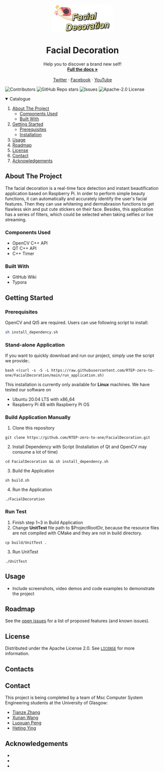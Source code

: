 <br />

<div align="center">


<img src="assets/logo.jpg" alt="logo" width="200" div al ign=center />

</div>

  <h1 align="center">Facial Decoration</h1>

  <p align="center">
    Help you to discover a brand new self!
    <br />
      <a href="https://github.com/RTEP-zero-to-one/FacialDecoration/wiki"><strong>Full the docs »</strong></a>
    <br />
    <br />
    <a href="https://twitter.com/FacialDecorati1">Twitter</a> 
    ·
    <a href="https://www.facebook.com/profile.php?id=100075055657851">Facebook</a>
    ·
    <a href="https://www.youtube.com/watch?v=ueI9GLqnioI">YouTube</a>
  </p>






</p>

![Contributors](https://img.shields.io/github/contributors/RTEP-zero-to-one/FacialDecorationTracing?style=for-the-badge)
![GitHub Repo stars](https://img.shields.io/github/stars/RTEP-zero-to-one/FacialDecorationTracing?style=for-the-badge)
![Issues](https://img.shields.io/github/issues-raw/RTEP-zero-to-one/FacialDecorationTracing?style=for-the-badge)
![Apache-2.0 License](https://img.shields.io/badge/LICENSE-Apache--2.0-yellowgreen?style=for-the-badge)



<details open="open">
  <summary>Catalogue</summary>
  <ol>
    <li>
      <a href="#about-the-project">About The Project</a>
      <ul>
        <li><a href="#components-used">Components Used</a></li>
        <li><a href="#built-with">Built With</a></li>
      </ul>
    </li>
    <li>
      <a href="#getting-started">Getting Started</a>
      <ul>
        <li><a href="#prerequisites">Prerequisites</a></li>
        <li><a href="#installation">Installation</a></li>
      </ul>
    </li>
    <li><a href="#usage">Usage</a></li>
    <li><a href="#roadmap">Roadmap</a></li>
    <li><a href="#license">License</a></li>
    <li><a href="#contact">Contact</a></li>
    <li><a href="#acknowledgements">Acknowledgements</a></li>
  </ol>
</details>




## About The Project

The facial decoration is a real-time face detection and instant beautification application based on Raspberry Pi.
In order to perform simple beauty functions, it can automatically and accurately identify the user's facial features. Then they can use whitening and dermabrasion functions to get flawless skin and put cute stickers on their face. Besides, this application has a series of filters, which could be selected when taking selfies or live streaming.

### Components Used

* OpenCV C++ API
* QT C++ API
* C++ Timer
### Built With

* GitHub Wiki
* Typora



## Getting Started


### Prerequisites

OpenCV and Qt5 are required. Users can use following script to install:

  ```sh
  sh install_dependency.sh
  ```

### Stand-alone Application

If you want to quickly download and run our project, simply use the script we provide:.
```
bash <(curl -s -S -L https://raw.githubusercontent.com/RTEP-zero-to-one/FacialDecoration/main/run_application.sh)
```

This installation is currently only available for **Linux** machines. We have tested our software on

- Ubuntu 20.04 LTS with x86_64
- Raspberry Pi 4B with Raspberry Pi OS

### Build Application Manually
1. Clone this repository
```
git clone https://github.com/RTEP-zero-to-one/FacialDecoration.git
```
2. Install Dependency with Script (Installation of Qt and OpenCV may consume a lot of time)
```
cd FacialDecoration && sh install_dependency.sh
```
3. Build the Application
```
sh build.sh
```
4. Run the Application
```
./FacialDecoration
```

### Run Test
1. Finish step 1~3 in Build Application
2. Change **UnitTest** file path to $ProjectRootDir, because the resource files are not compiled with CMake and they are not in build directory.
```
cp build/UnitTest .
```
3. Run UnitTest
```
./UnitTest
```



## Usage

* Include screenshots, video demos and code examples to demonstrate the project



## Roadmap

See the [open issues](https://github.com/RTEP-zero-to-one/FacialDecorationTracing/issues) for a list of proposed features (and known issues).



## License

Distributed under the Apache License 2.0. See [`LICENSE`](https://github.com/RTEP-zero-to-one/FacialDecorationTracing/blob/dev/LICENSE) for more information.



## Contacts

## Contact

This project is being completed by a team of Msc Computer System Engineering students at the University of Glasgow:

* [Tianze Zhang](https://github.com/ZTZWILL) 
* [Xunan Wang](https://github.com/SheenaWang11)
* [Luoxuan Peng](https://github.com/Xxxuan11)
* [Heting Ying](https://github.com/XeonHis)




## Acknowledgements
* 
* 
* 
